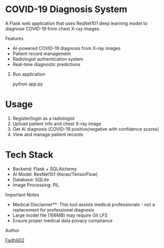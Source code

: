 # COVID-19 Diagnosis System

A Flask web application that uses ResNet101 deep learning model to diagnose COVID-19 from chest X-ray images.

Features

- AI-powered COVID-19 diagnosis from X-ray images
- Patient record management
- Radiologist authentication system
- Real-time diagnostic predictions




2. Run application

   python app.py


# Usage

1. Register/login as a radiologist
2. Upload patient info and chest X-ray image
3. Get AI diagnosis (COVID-19 positive/negative with confidence scores)
4. View and manage patient records

# Tech Stack

- Backend: Flask + SQLAlchemy
- AI Model: ResNet101 (Keras/TensorFlow)
- Database: SQLite
- Image Processing: PIL

 Important Notes

- Medical Disclaimer**: This tool assists medical professionals - not a replacement for professional diagnosis
- Large model file (166MB) may require Git LFS
- Ensure proper medical data privacy compliance

 Author

[Fadhili02](https://github.com/Fadhili02)

